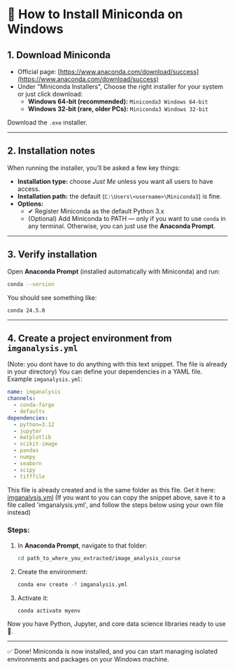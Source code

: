 # 🚀 How to Install Miniconda on Windows

## 1. Download Miniconda
- Official page: [https://www.anaconda.com/download/success](https://www.anaconda.com/download/success)
- Under  "Miniconda Installers", Choose the right installer for your system or just click download:  
  - **Windows 64-bit (recommended):** `Miniconda3 Windows 64-bit`  
  - **Windows 32-bit (rare, older PCs):** `Miniconda3 Windows 32-bit`  

Download the `.exe` installer.

---

## 2. Installation notes
When running the installer, you’ll be asked a few key things:  

- **Installation type:** choose *Just Me* unless you want all users to have access.  
- **Installation path:** the default (`C:\Users\<username>\Miniconda3`) is fine.  
- **Options:**  
  - ✔ Register Miniconda as the default Python 3.x  
  - (Optional) Add Miniconda to PATH — only if you want to use `conda` in any terminal. Otherwise, you can just use the **Anaconda Prompt**.

---

## 3. Verify installation
Open **Anaconda Prompt** (installed automatically with Miniconda) and run:  

```bash
conda --version
```

You should see something like:  

```
conda 24.5.0
```

---

## 4. Create a project environment from `imganalysis.yml`

(Note: you dont have to do anything with this text snippet. The file is already in your directory)
You can define your dependencies in a YAML file. Example `imganalysis.yml`:

```yaml
name: imganalysis
channels:
  - conda-forge
  - defaults
dependencies:
  - python=3.12
  - jupyter
  - matplotlib
  - scikit-image
  - pandas
  - numpy
  - seaborn
  - scipy
  - tifffile
```
This file is already created and is the same folder as this file.
Get it here: [imganalysis.yml](imganalysis.yml)
(If you want to you can copy the snippet above, save it to a file called 'imganalysis.yml', and follow the steps below using your own file instead)

### Steps:
1. In **Anaconda Prompt**, navigate to that folder:  
   ```bash
   cd path_to_where_you_extracted/image_analysis_course
   ```
2. Create the environment:  
   ```bash
   conda env create -f imganalysis.yml
   ```
3. Activate it:  
   ```bash
   conda activate myenv
   ```

Now you have Python, Jupyter, and core data science libraries ready to use 🎉.


<!-- ## 4. Create and manage environments
Example: create a new environment with Python 3.11:  

```bash
conda create -n myenv python=3.11
```

Activate the environment:  
```bash
conda activate myenv
```

Deactivate it:  
```bash
conda deactivate
``` -->

---

✅ Done! Miniconda is now installed, and you can start managing isolated environments and packages on your Windows machine.
